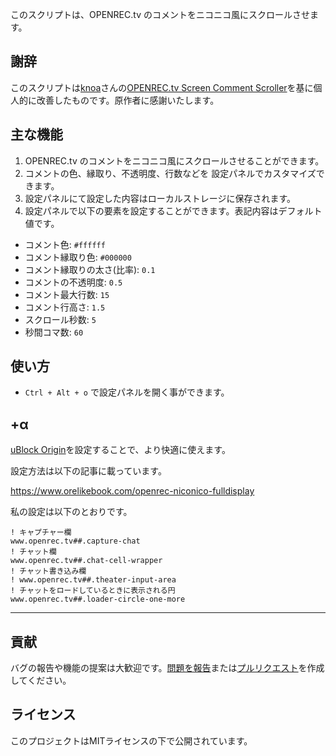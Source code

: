 このスクリプトは、OPENREC.tv のコメントをニコニコ風にスクロールさせます。

## 謝辞

このスクリプトは[knoa](https://greasyfork.org/ja/users/78927-knoa)さんの[OPENREC.tv Screen Comment Scroller](https://greasyfork.org/ja/scripts/36697-openrec-tv-screen-comment-scroller)を基に個人的に改善したものです。原作者に感謝いたします。

## 主な機能

1. OPENREC.tv のコメントをニコニコ風にスクロールさせることができます。
2. コメントの色、縁取り、不透明度、行数などを 設定パネルでカスタマイズできます。
3. 設定パネルにて設定した内容はローカルストレージに保存されます。
4. 設定パネルで以下の要素を設定することができます。表記内容はデフォルト値です。

- コメント色: `#ffffff`
- コメント縁取り色: `#000000`
- コメント縁取りの太さ(比率): `0.1`
- コメントの不透明度: `0.5`
- コメント最大行数: `15`
- コメント行高さ: `1.5`
- スクロール秒数: `5`
- 秒間コマ数: `60`

## 使い方

- `Ctrl + Alt + o` で設定パネルを開く事ができます。

## +α

[uBlock Origin](https://chromewebstore.google.com/detail/ublock-origin/cjpalhdlnbpafiamejdnhcphjbkeiagm?hl=ja)を設定することで、より快適に使えます。

設定方法は以下の記事に載っています。

https://www.orelikebook.com/openrec-niconico-fulldisplay

私の設定は以下のとおりです。

```
! キャプチャー欄
www.openrec.tv##.capture-chat
! チャット欄
www.openrec.tv##.chat-cell-wrapper
! チャット書き込み欄
! www.openrec.tv##.theater-input-area
! チャットをロードしているときに表示される円
www.openrec.tv##.loader-circle-one-more
```

---

## 貢献

バグの報告や機能の提案は大歓迎です。[問題を報告](https://github.com/yossy17/openrec-tv-screen-comment-scroller-fix/issues)または[プルリクエスト](https://github.com/yossy17/openrec-tv-screen-comment-scroller-fix/pulls)を作成してください。

## ライセンス

このプロジェクトはMITライセンスの下で公開されています。
